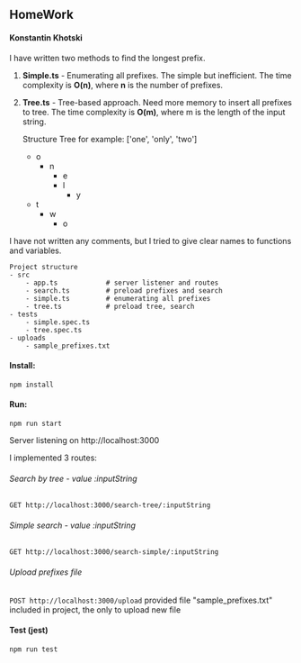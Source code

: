 ## **HomeWork**
#### Konstantin Khotski

I have written two methods to find the longest prefix.

1. **Simple.ts** - Enumerating all prefixes. The simple but inefficient. The time complexity is **O(n)**, where **n** is the number of prefixes.
2. **Tree.ts** - Tree-based approach. Need more memory to insert all prefixes to tree. The time complexity is **O(m)**, where m is the length of the input string.


    Structure Tree for example: ['one', 'only', 'two']
    - o
      - n
        - e
        - l
          - y
    - t
      - w
        - o


I have not written any comments, but I tried to give clear names to functions and variables.
    
    Project structure
    - src 
        - app.ts            # server listener and routes
        - search.ts         # preload prefixes and search 
        - simple.ts         # enumerating all prefixes
        - tree.ts           # preload tree, search
    - tests
        - simple.spec.ts    
        - tree.spec.ts
    - uploads
        - sample_prefixes.txt


#### Install: 
``npm install``

#### Run:
``npm run start``

Server listening on  http://localhost:3000

I implemented 3 routes:
###### Search by tree - value :inputString
```GET http://localhost:3000/search-tree/:inputString```

###### Simple search - value :inputString
```GET http://localhost:3000/search-simple/:inputString```

###### Upload prefixes file
```POST http://localhost:3000/upload```
provided file "sample_prefixes.txt" included in project, the only to upload new file

#### Test (jest)
``npm run test``